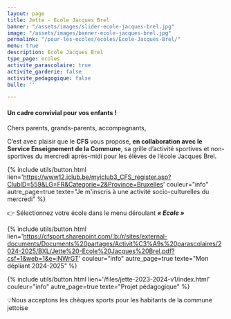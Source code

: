 ```yaml
---
layout: page
title: Jette - Ecole Jacques Brel
banner: "/assets/images/slider-ecole-jacques-brel.jpg"
image: "/assets/images/banner-ecole-jacques-brel.jpg"
permalink: "/pour-les-ecoles/ecoles/Ecole-Jacques-Brel/"
menu: true
description: Ecole Jacques Brel
type_page: ecoles
activite_parascolaire: true
activite_garderie: false
activite_pedagogique: false
bulle: ''

---
```

#### **Un cadre convivial pour vos enfants !**

Chers parents, grands-parents, accompagnants,

C’est avec plaisir que le **CFS** vous propose, **en collaboration avec le Service Enseignement de la Commune**, sa grille d’activité sportives et non-sportives du mercredi après-midi pour les élèves de l’école Jacques Brel.

{% include utils/button.html  
lien='https://www12.iclub.be/myiclub3_CFS_register.asp?ClubID=559&LG=FR&Categorie=2&Province=Bruxelles' couleur="info" autre_page=true texte="Je m'inscris à une activité socio-culturelles du mercredi" %}

👉 Sélectionnez votre école dans le menu déroulant **_« Ecole »_**

{% include utils/button.html lien='https://cfsport.sharepoint.com/:b:/r/sites/external-documents/Documents%20partages/Activit%C3%A9s%20parascolaires/2024-2025/BXL/Jette%20-Ecole%20Jacques%20Brel.pdf?csf=1&web=1&e=jNWrGT' couleur="info" autre_page=true texte="Mon dépliant 2024-2025" %}

{% include utils/button.html lien='/files/jette-2023-2024-v1/index.html' couleur="info" autre_page=true texte="Projet pédagogique" %}

💡Nous acceptons les chèques sports pour les habitants de la commune jettoise